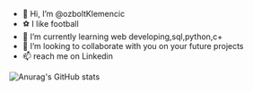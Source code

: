  - 👋 Hi, I’m @ozboltKlemencic
 - ⚽ I like football
 - 🌱 I’m currently learning web developing,sql,python,c+
 - 💞️ I’m looking to collaborate with you on your future projects
 - 📫 reach me on Linkedin

![Anurag's GitHub stats](https://github-readme-stats.vercel.app/api?username=ozboltKlemencic&theme=github_dark&show_icons=true)
